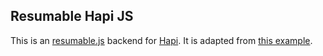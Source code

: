 ## Resumable Hapi JS

This is an [resumable.js](https://github.com/23/resumable.js) backend for [Hapi](http://hapijs.com/). It is adapted from [this example](https://github.com/23/resumable.js/blob/master/samples/Node.js/resumable-node.js).
